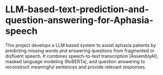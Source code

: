 # LLM-based-text-prediction-and-question-answering-for-Aphasia-speech
This project develops a LLM based system to assist aphasia patients by predicting missing words and answering questions from fragmented or disfluent speech. It combines speech-to-text transcription (AssemblyAI), masked language modeling (RoBERTa), and question answering to reconstruct meaningful sentences and provide relevant responses.
